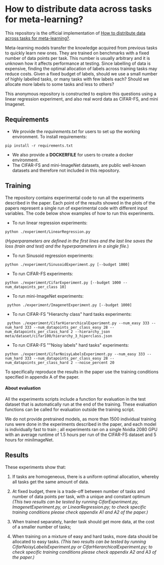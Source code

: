# How to distribute data across tasks for meta-learning?

This repository is the official implementation of [How to distribute data across tasks for meta-learning?](https://arxiv.org/abs/2030.12345). 

Meta-learning models transfer the knowledge acquired from previous tasks to quickly learn new ones. They are trained on benchmarks with a fixed number of data points per task. This number is usually arbitrary and it is unknown how it affects performance at testing. Since labelling of data is expensive, finding the optimal allocation of labels across training tasks may reduce costs. Given a fixed budget of labels, should we use a small number of highly labelled tasks, or many tasks with few labels each? Should we allocate more labels to some tasks and less to others?

This anonymous repository is constructed to explore this questions using a linear regression experiment, and also real word data as CIFAR-FS, and mini Imagenet. 

## Requirements

- We provide the *requirements.txt* for users to set up the working environment. To install requirements:

```setup
pip install -r requirements.txt
```

- We also provide a **DOCKERFILE** for users to create a docker environment.
- The CIFAR-FS and mini-ImageNet datasets, are public well-known datasets and therefore not included in this repository.

## Training

The repository contains experimental code to run all the experiments  described in the paper. Each point of the results showed in the plots of the papers represent a single run of experimental code with different input variables. The code below show examples of how to run this experiments.   

- To run linear regression experiments: 

```train linear regression
python ./experiment/LinearRegression.py
```

 (*Hyperparameters are defined in the first lines and the last line saves the loss (train and test) and the hyperparameters in a single file.*)

- To run Sinusoid regression experiments: 

```train linear regression
python ./experiment/SinusoidExperiment.py [--budget 1000]
```

- To run CIFAR-FS experiments: 

```train Cifar-FS
python ./experiment/CifarExperiment.py [--budget 1000 --num_datapoints_per_class 10]
```

- To run mini-ImageNet experiments:

```train imagenet
 python ./experiment/ImagenetExperiment.py [--budget 1000]
```

- To run CIFAR-FS "Hierarchy class" hard tasks experiments:

```train hierarchy
 python ./experiment/CifarHierarchicalExperiment.py --num_easy 333 --num_hard 333 --num_datapoints_per_class_easy 28 --num_datapoints_per_class_hard 2 --hierarchy_json meta/dataset/cifar100/hierarchy_3_hiperclass.json
```

- To run CIFAR-FS  ""Noisy labels" hard tasks"  experiments:

```train noisy
python ./experiment/CifarNoisyLabelsExperiment.py --num_easy 333 --num_hard 333 --num_datapoints_per_class_easy 28 --num_datapoints_per_class_hard 2 --noise_percent 20
```

To specifically reproduce the results in the paper use the training conditions specified in appendix A of the paper.

#### About evaluation

All the experiments scripts include a function for evaluation in the test dataset that is automatically run at the end of the training. These evaluation functions can be called for evaluation outside the training script.

 We do not provide pretrained models, as more than 1500 individual training runs were done in the experiments described in the paper, and each model is individually fast to train ; all experiments ran on a single Nvidia 2080 GPU with an average runtime of 1.5 hours per run of the CIFAR-FS dataset and 5 hours for miniImageNet.



## Results

These experiments show that:

 1) If tasks are homogeneous, there is a uniform optimal allocation, whereby all tasks get the same amount of data. 

2) At fixed budget, there is a trade-off between number of tasks and number of data points per task, with a unique and constant optimum *(This two results can be tested by running  CifarExperiment.py,  ImagenetExperiment.py, or LinearRegression.py; to check specific training conditions please check appendix A1 and A2 of the paper.)*  

 3) When trained separately, harder task should get more data, at the cost of a smaller number of tasks;

 4) When training on a mixture of easy and hard tasks, more data should be allocated to easy tasks. *(This two results can be tested by running  CifarNoisyLabelsExperiment.py  or CifarHierarchicalExperiment.py; to check specific training conditions please check appendix A2 and A3 of the paper.)*
